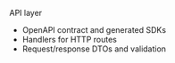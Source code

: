 API layer

- OpenAPI contract and generated SDKs
- Handlers for HTTP routes
- Request/response DTOs and validation

